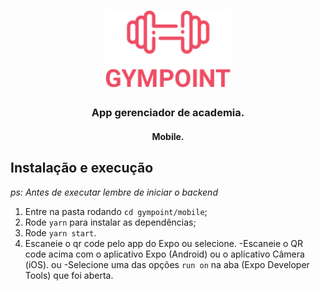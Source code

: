 <h1 align="center">
  <img alt="Gympoint" title="Gympoint" src=".github/logo.png" width="200px" />
</h1>

<h3 align="center">
App gerenciador de academia.
</h3>

<h4 align="center">Mobile.</h4>

## Instalação e execução

_ps: Antes de executar lembre de iniciar o backend_

1. Entre na pasta rodando `cd gympoint/mobile`;
2. Rode `yarn` para instalar as dependências;
3. Rode `yarn start`.
3. Escaneie o qr code pelo app do Expo ou selecione.
-Escaneie o QR code  acima com o aplicativo Expo (Android) ou o aplicativo Câmera (iOS).
ou
-Selecione uma das opções `run on` na aba (Expo Developer Tools) que foi aberta.

